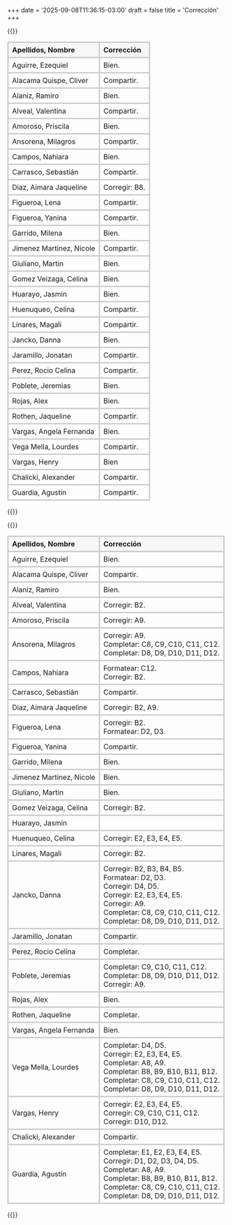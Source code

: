 +++
date = '2025-09-08T11:36:15-03:00'
draft = false
title = 'Corrección'
+++

<style>
	table { border-collapse: collapse; width: 100%; }
	th, td { border: 3px solid #ccc; padding: 6px 8px; text-align: left; }
	thead { background: #f7f7f7; }
	summary h3 { display: inline; }
</style>

{{<collh3 open=true title="Tarea: Suma materiales">}}
<table>
  <thead>
    <tr>
      <th>Apellidos, Nombre</th>
      <th>Corrección</th>
    </tr>
  </thead>
  <tbody>
    <tr>
      <td>Aguirre, Ezequiel</td>
      <td>Bien.</td>
    </tr>
    <tr>
      <td>Alacama Quispe, Cliver</td>
      <td>Compartir.</td>
    </tr>
    <tr>
      <td>Alaniz, Ramiro</td>
      <td>Bien.</td>
    </tr>
    <tr>
      <td>Alveal, Valentina</td>
      <td>Compartir.</td>
    </tr>
    <tr>
      <td>Amoroso, Priscila</td>
      <td>Bien.</td>
    </tr>
    <tr>
      <td>Ansorena, Milagros</td>
      <td>Compartir.</td>
    </tr>
    <tr>
      <td>Campos, Nahiara</td>
      <td>Bien.</td>
    </tr>
    <tr>
      <td>Carrasco, Sebastián</td>
      <td>Compartir.</td>
    </tr>
    <tr>
      <td>Diaz, Aimara Jaqueline</td>
      <td>Corregir: B8.</td>
    </tr>
    <tr>
      <td>Figueroa, Lena</td>
      <td>Compartir.</td>
    </tr>
    <tr>
      <td>Figueroa, Yanina</td>
      <td>Compartir.</td>
    </tr>
    <tr>
      <td>Garrido, Milena</td>
      <td>Bien.</td>
    </tr>
    <tr>
      <td>Jimenez Martinez, Nicole</td>
      <td>Compartir.</td>
    </tr>
    <tr>
      <td>Giuliano, Martin</td>
      <td>Bien.</td>
    </tr>
    <tr>
      <td>Gomez Veizaga, Celina</td>
      <td>Bien.</td>
    </tr>
    <tr>
      <td>Huarayo, Jasmin</td>
      <td>Bien.</td>
    </tr>
    <tr>
      <td>Huenuqueo, Celina</td>
      <td>Compartir.</td>
    </tr>
    <tr>
      <td>Linares, Magali</td>
      <td>Compartir.</td>
    </tr>
    <tr>
      <td>Jancko, Danna</td>
      <td>Bien.</td>
    </tr>
    <tr>
      <td>Jaramillo, Jonatan</td>
      <td>Compartir.</td>
    </tr>
    <tr>
      <td>Perez, Rocio Celina</td>
      <td>Compartir.</td>
    </tr>
    <tr>
      <td>Poblete, Jeremias</td>
      <td>Bien.</td>
    </tr>
    <tr>
      <td>Rojas, Alex</td>
      <td>Bien.</td>
    </tr>
    <tr>
      <td>Rothen, Jaqueline</td>
      <td>Compartir.</td>
    </tr>
    <tr>
      <td>Vargas, Angela Fernanda</td>
      <td>Bien.</td>
    </tr>
    <tr>
      <td>Vega Mella, Lourdes</td>
      <td>Compartir.</td>
    </tr>
    <tr>
      <td>Vargas, Henry</td>
      <td>Bien</td>
    </tr>
    <tr>
      <td>Chalicki, Alexander</td>
      <td>Compartir.</td>
    </tr>
    <tr>
      <td>Guardia, Agustín</td>
      <td>Compartir.</td>
    </tr>
  </tbody>
</table>
{{</collh3>}}

{{<collh3 title="Tarea: Alquileres (desactualizado)">}}
<table>
  <thead>
    <tr>
      <th>Apellidos, Nombre</th>
      <th>Corrección</th>
    </tr>
  </thead>
  <tbody>
    <tr>
      <td>Aguirre, Ezequiel</td>
      <td>Bien.</td>
    </tr>
    <tr>
      <td>Alacama Quispe, Cliver</td>
      <td>Compartir.</td>
    </tr>
    <tr>
      <td>Alaniz, Ramiro</td>
      <td>Bien.</td>
    </tr>
    <tr>
      <td>Alveal, Valentina</td>
      <td>Corregir: B2.</td>
    </tr>
    <tr>
      <td>Amoroso, Priscila</td>
      <td>Corregir: A9.</td>
    </tr>
    <tr>
      <td>Ansorena, Milagros</td>
						<td>Corregir: A9.<br>Completar: C8, C9, C10, C11, C12.<br>Completar: D8, D9, D10, D11, D12.</td>
    </tr>
    <tr>
      <td>Campos, Nahiara</td>
						<td>Formatear: C12.<br>Corregir: B2.</td>
    </tr>
    <tr>
      <td>Carrasco, Sebastián</td>
      <td>Compartir.</td>
    </tr>
    <tr>
      <td>Diaz, Aimara Jaqueline</td>
      <td>Corregir: B2, A9.</td>
    </tr>
    <tr>
      <td>Figueroa, Lena</td>
						<td>Corregir: B2.<br>Formatear: D2, D3.</td>
    </tr>
    <tr>
      <td>Figueroa, Yanina</td>
      <td>Compartir.</td>
    </tr>
    <tr>
      <td>Garrido, Milena</td>
      <td>Bien.</td>
    </tr>
    <tr>
      <td>Jimenez Martinez, Nicole</td>
      <td>Bien.</td>
    </tr>
    <tr>
      <td>Giuliano, Martin</td>
      <td>Bien.</td>
    </tr>
    <tr>
      <td>Gomez Veizaga, Celina</td>
      <td>Corregir: B2.</td>
    </tr>
    <tr>
      <td>Huarayo, Jasmin</td>
      <td></td>
    </tr>
    <tr>
      <td>Huenuqueo, Celina</td>
      <td>Corregir: E2, E3, E4, E5.</td>
    </tr>
    <tr>
      <td>Linares, Magali</td>
      <td>Corregir: B2.</td>
    </tr>
    <tr>
      <td>Jancko, Danna</td>
						<td>Corregir: B2, B3, B4, B5.<br>Formatear: D2, D3.<br>Corregir: D4, D5.<br>Corregir: E2, E3, E4, E5.<br>Corregir: A9.<br>Completar: C8, C9, C10, C11, C12.<br>Completar: D8, D9, D10, D11, D12.</td>
    </tr>
    <tr>
      <td>Jaramillo, Jonatan</td>
      <td>Compartir.</td>
    </tr>
    <tr>
      <td>Perez, Rocio Celina</td>
      <td>Completar.</td>
    </tr>
    <tr>
      <td>Poblete, Jeremias</td>
						<td>Completar: C9, C10, C11, C12.<br>Completar: D8, D9, D10, D11, D12.<br>Corregir: A9.</td>
    </tr>
    <tr>
      <td>Rojas, Alex</td>
      <td>Bien.</td>
    </tr>
    <tr>
      <td>Rothen, Jaqueline</td>
      <td>Completar.</td>
    </tr>
    <tr>
      <td>Vargas, Angela Fernanda</td>
      <td>Bien.</td>
    </tr>
    <tr>
      <td>Vega Mella, Lourdes</td>
						<td>Completar: D4, D5.<br>Corregir: E2, E3, E4, E5.<br>Completar: A8, A9.<br>Completar: B8, B9, B10, B11, B12.<br>Completar: C8, C9, C10, C11, C12.<br>Completar: D8, D9, D10, D11, D12.</td>
    </tr>
    <tr>
      <td>Vargas, Henry</td>
						<td>Corregir: E2, E3, E4, E5.<br>Corregir: C9, C10, C11, C12.<br>Corregir: D10, D12.</td>
    </tr>
    <tr>
      <td>Chalicki, Alexander</td>
      <td>Compartir.</td>
    </tr>
    <tr>
      <td>Guardia, Agustín</td>
						<td>Completar: E1, E2, E3, E4, E5.<br>Corregir: D1, D2, D3, D4, D5.<br>Completar: A8, A9.<br>Completar: B8, B9, B10, B11, B12.<br>Completar: C8, C9, C10, C11, C12.<br>Completar: D8, D9, D10, D11, D12.</td>
    </tr>
  </tbody>
</table>
{{</collh3>}}
